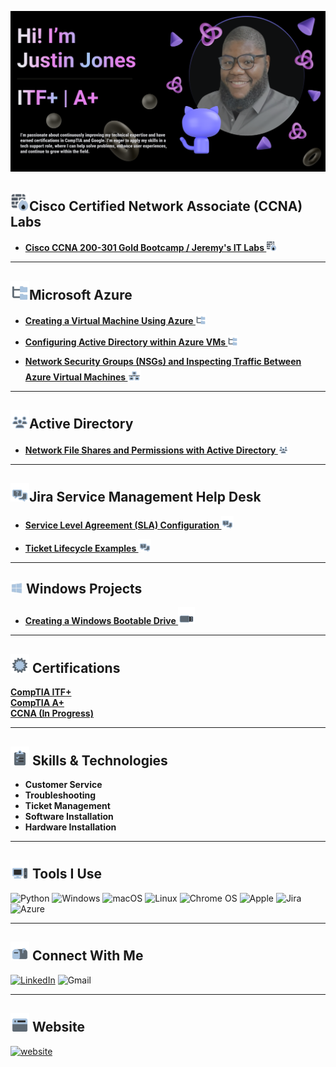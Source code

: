 ![Figma Header Image](/Images/GithubHeader.png)

## <img src="/Images/Firewall.png"  width="30" height="30">Cisco Certified Network Associate (CCNA) Labs

- **[Cisco CCNA 200-301 Gold Bootcamp / Jeremy's IT Labs 
 <img src="/Images/Firewall.png" width="17" height="17">](https://github.com/CCNA-Labs)**

---
## <img src="/Images/AD.png"  width="30" height="30">Microsoft Azure

- **[Creating a Virtual Machine Using Azure <img src="/Images/AD.png" width="17" height="17">](https://github.com/justinthepatchnotes/Creating-a-Vitural-Machine-Using-Azure)**


- **[Configuring Active Directory within Azure VMs <img src="/Images/AD.png"  width="17" height="17">
](https://github.com/JustinThePatchNotes/Configuring-Active-Directory-within-Azure-VMs)**
- **[Network Security Groups (NSGs) and Inspecting Traffic Between Azure Virtual Machines <img src="/Images/NSG.png"  width="22" height="22">
](https://github.com/justinthepatchnotes/Network-Security-Groups-NSGs-and-Inspecting-Network-Protocols-)**

---

## <img src="/Images/Active.PNG"  width="30" height="30">Active Directory
- **[Network File Shares and Permissions with Active Directory <img src="/Images/Active.PNG"  width="17" height="17">](https://github.com/JustinThePatchNotes/Network-File-Shares-and-Permissions-with-Active-Directory)**
---

## <img src="/Images/osTicket.png"  width="30" height="30">Jira Service Management Help Desk
- **[Service Level Agreement (SLA) Configuration <img src="/Images/osTicket.png"  width="20" height="20">
](https://github.com/JustinThePatchNotes/Jira-Service-Level-Agreement-Configuration)**

- **[Ticket Lifecycle Examples <img src="/Images/osTicket.png"  width="20" height="20">
 ](https://github.com/JustinThePatchNotes/Jira-Ticket-Lifecycle-Examples)**
---

## <img src="/Images/Windows.png"  width="20" height="20"> Windows Projects 
- **[Creating a Windows Bootable Drive <img src="/Images/Flashdrive.png"  width="27" height="27">](https://github.com/JustinThePatchNotes/Creating-a-Windows-Bootable-Drive)**

---

## <img  src="/Images/Certs.png" width="30" height="30"> Certifications
**[CompTIA ITF+](https://www.certmetrics.com/comptia/public/verification.aspx?code=NQDDM4V82Q9PV0KK)**  
**[CompTIA A+](https://www.certmetrics.com/comptia/public/verification.aspx?code=7Q66N4Y43Q56FG3Y)**  
**[CCNA (In Progress)](https://link-url-here.org)**  


---


## <img src="/Images/Skills.png"  width="30" height="30"> Skills & Technologies
- **Customer Service**
- **Troubleshooting**
- **Ticket Management**
- **Software Installation**
- **Hardware Installation**

---

## <img src="/Images//ToolsIcon.png"  width="30" height="30"> Tools I Use
![Python](https://img.shields.io/badge/python-3670A0?style=for-the-badge&logo=python&logoColor=ffdd54)
![Windows](https://img.shields.io/badge/Windows-0078D6?style=for-the-badge&logo=windows&logoColor=white)
![macOS](https://img.shields.io/badge/mac%20os-000000?style=for-the-badge&logo=macos&logoColor=F0F0F0)
![Linux](https://img.shields.io/badge/Linux-FCC624?style=for-the-badge&logo=linux&logoColor=black)
![Chrome OS](https://img.shields.io/badge/chrome%20os-3d89fc?style=for-the-badge&logo=google%20chrome&logoColor=white)
![Apple](https://img.shields.io/badge/Apple-%23000000.svg?style=for-the-badge&logo=apple&logoColor=white)
![Jira](https://img.shields.io/badge/jira-%230A0FFF.svg?style=for-the-badge&logo=jira&logoColor=white)
![Azure](https://img.shields.io/badge/azure-%230072C6.svg?style=for-the-badge&logo=azure-devops&logoColor=white)

---

## <img src="/Images/ContactIcon.png"  width="30" height="30"> Connect With Me

[![LinkedIn](https://img.shields.io/badge/linkedin-%230077B5.svg?style=for-the-badge&logo=linkedin&logoColor=white)](https://www.linkedin.com/in/JustinThePatchNotes/)
![Gmail](https://img.shields.io/badge/Gmail-D14836?style=for-the-badge&logo=gmail&logoColor=white)

---


## <img src="/Images/WebsiteBlogIcon.png"  width="30" height="30"> Website
[![website](https://img.shields.io/badge/JustinThePatchNotes\.com-2F5267?style=for-the-badge&logo=windows&logoColor=white)](https://JustinThePatchNotes.com/)

